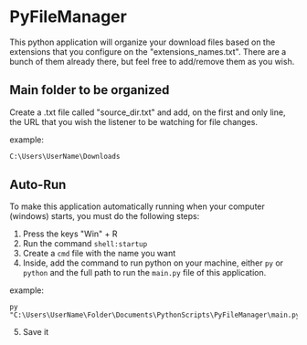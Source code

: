 # PyFileManager
This python application will organize your download files based on the extensions that you configure on the "extensions_names.txt". There are a bunch of them already there, but feel free to add/remove them as you wish.

## Main folder to be organized
Create a .txt file called "source_dir.txt" and add, on the first and only line, the URL that you wish the listener to be watching for file changes.

example: 
```sh 
C:\Users\UserName\Downloads
```

## Auto-Run
To make this application automatically running when your computer (windows) starts, you must do the following steps:

1. Press the keys "Win" + R
2. Run the command `shell:startup`
3. Create a `cmd` file with the name you want
4. Inside, add the command to run python on your machine, either `py` or `python` and the full path to run the `main.py` file of this application.

example:
```
py "C:\Users\UserName\Folder\Documents\PythonScripts\PyFileManager\main.py"
```

5. Save it